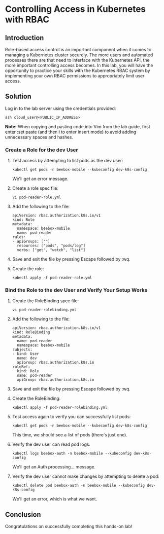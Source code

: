 # **Controlling Access in Kubernetes with RBAC**
## **Introduction**
Role-based access control is an important component when it comes to managing a Kubernetes cluster securely. The more users and automated processes there are that need to interface with the Kubernetes API, the more important controlling access becomes. In this lab, you will have the opportunity to practice your skills with the Kubernetes RBAC system by implementing your own RBAC permissions to appropriately limit user access.

## **Solution**
Log in to the lab server using the credentials provided:

    ssh cloud_user@<PUBLIC_IP_ADDRESS>

**Note:** When copying and pasting code into Vim from the lab guide, first enter :set paste (and then i to enter insert mode) to avoid adding unnecessary spaces and hashes.

### **Create a Role for the dev User**
1. Test access by attempting to list pods as the dev user:

       kubectl get pods -n beebox-mobile --kubeconfig dev-k8s-config
    
    We'll get an error message.

2. Create a role spec file:

       vi pod-reader-role.yml

3. Add the following to the file:

       apiVersion: rbac.authorization.k8s.io/v1
       kind: Role
       metadata:
         namespace: beebox-mobile
         name: pod-reader
       rules:
       - apiGroups: [""]
         resources: ["pods", "pods/log"]
         verbs: ["get", "watch", "list"]

4. Save and exit the file by pressing Escape followed by :wq.

5. Create the role:

       kubectl apply -f pod-reader-role.yml

### **Bind the Role to the dev User and Verify Your Setup Works**
1. Create the RoleBinding spec file:

       vi pod-reader-rolebinding.yml
2. Add the following to the file:

       apiVersion: rbac.authorization.k8s.io/v1
       kind: RoleBinding
       metadata:
         name: pod-reader
         namespace: beebox-mobile
       subjects:
       - kind: User
         name: dev
         apiGroup: rbac.authorization.k8s.io
       roleRef:
         kind: Role
         name: pod-reader
         apiGroup: rbac.authorization.k8s.io

3. Save and exit the file by pressing Escape followed by :wq.

4. Create the RoleBinding:

       kubectl apply -f pod-reader-rolebinding.yml

5. Test access again to verify you can successfully list pods:

       kubectl get pods -n beebox-mobile --kubeconfig dev-k8s-config
    This time, we should see a list of pods (there's just one).

6. Verify the dev user can read pod logs:

       kubectl logs beebox-auth -n beebox-mobile --kubeconfig dev-k8s-config
    We'll get an Auth processing... message.

7. Verify the dev user cannot make changes by attempting to delete a pod:

       kubectl delete pod beebox-auth -n beebox-mobile --kubeconfig dev-k8s-config

    We'll get an error, which is what we want.

## **Conclusion**
Congratulations on successfully completing this hands-on lab!
